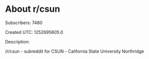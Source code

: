 # About r/csun

Subscribers: 7480

Created UTC: 1252695605.0

Description:

/r/csun - subreddit for CSUN - California State University Northridge

